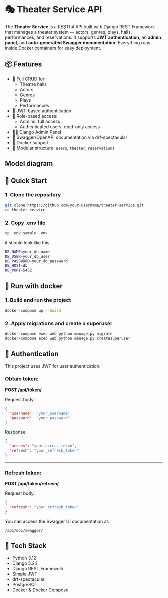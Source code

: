 # 🎭 Theater Service API

The **Theater Service** is a RESTful API built with Django REST Framework that manages a theater system — actors, genres, plays, halls, performances, and reservations. It supports **JWT authentication**, an **admin panel**, and **auto-generated Swagger documentation**. Everything runs inside Docker containers for easy deployment.

## 📦 Features

- 📑 Full CRUD for:
  - Theatre halls
  - Actors
  - Genres
  - Plays
  - Performances
- 🔐 JWT-based authentication
- 👤 Role-based access:
  - Admins: full access
  - Authenticated users: read-only access
- 🧑‍💼 Django Admin Panel
- 📄 Swagger/OpenAPI documentation via drf-spectacular
- 🐳 Docker support
- 📁 Modular structure: `users`, `theater`, `reservations`

## Model diagram


## 🚀 Quick Start

### 1. Clone the repository

```bash
git clone https://github.com/your-username/theater-service.git
cd theater-service
```

### 2. Copy .env file

```bash
cp .env.sample .env
```
it should look like this
```bash
DB_NAME=your_db_name
DB_USER=your_db_user
DB_PASSWORD=your_db_password
DB_HOST=db
DB_PORT=5432
```

## 🐳 Run with docker

### 1. Build and run the project
```bash
docker-compose up --build
```

### 2. Apply migrations and create a superuser
```bash
docker-compose exec web python manage.py migrate
docker-compose exec web python manage.py createsuperuser
```
## 🔑 Authentication
This project uses JWT for user authentication.

### Obtain token:

**POST /api/token/**

Request body:
```json
{
  "username": "your_username",
  "password": "your_password"
}
```
Response:
```json
{
  "access": "your_access_token",
  "refresh": "your_refresh_token"
}
```
_____________________________
### Refresh token:

**POST /api/token/refresh/**

Request body:
```json
{
  "refresh": "your_refresh_token"
}
```
You can access the Swagger UI documentation at:

`/api/doc/swagger/`

## 🧾 Tech Stack

- Python 3.12
- Django 5.2.1
- Django REST Framework
- Simple JWT
- drf-spectacular
- PostgreSQL
- Docker & Docker Compose